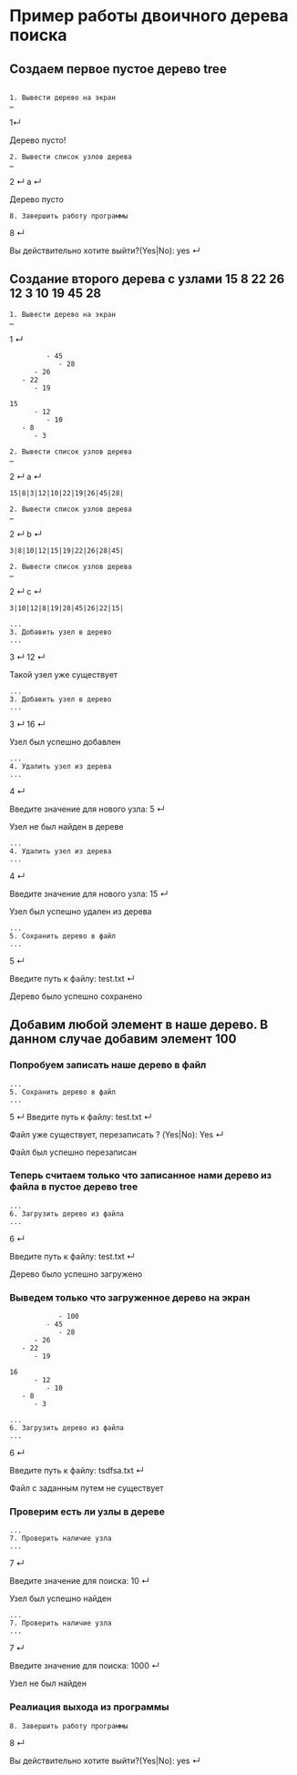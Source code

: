 # Пример работы двоичного дерева поиска
## Создаем первое пустое дерево tree
```ShellSession

1. Вывести дерево на экран
…
```
1↵

Дерево пусто!
```ShellSession
2. Вывести список узлов дерева
…
```
2 ↵ a ↵

Дерево пусто
```ShellSession
8. Завершить работу программы
```
8 ↵

Вы действительно хотите выйти?(Yes|No): yes ↵

## Создание второго дерева с узлами 15 8 22 26 12 3 10 19 45 28
```ShellSession
1. Вывести дерево на экран
…
```
1 ↵
```ShellSession
         - 45
            - 28
      - 26
   - 22
      - 19

15
      - 12
         - 10
   - 8
      - 3
```

```ShellSession
2. Вывести список узлов дерева
…
```
2 ↵ a ↵
```ShellSession
15|8|3|12|10|22|19|26|45|28|
```
```ShellSession
2. Вывести список узлов дерева
…
```
2 ↵ b ↵
```ShellSession
3|8|10|12|15|19|22|26|28|45|
```
```ShellSession
2. Вывести список узлов дерева
…
```
2 ↵ c ↵
```ShellSession
3|10|12|8|19|28|45|26|22|15|
```
```ShellSession
...
3. Добавить узел в дерево
...
```
3 ↵ 12 ↵

Такой узел уже существует
```ShellSession
...
3. Добавить узел в дерево
...
```
3 ↵ 16 ↵

Узел был успешно добавлен
```ShellSession
...
4. Удалить узел из дерева
...
```
4 ↵

Введите значение для нового узла: 5 ↵

Узел не был найден в дереве
```ShellSession
...
4. Удалить узел из дерева
...
```
4 ↵

Введите значение для нового узла: 15 ↵

Узел был успешно удален из дерева
```ShellSession
...
5. Сохранить дерево в файл
...
```
5 ↵

Введите путь к файлу: test.txt ↵

Дерево было успешно сохранено

## Добавим любой элемент в наше дерево. В данном случае добавим элемент 100
### Попробуем записать наше дерево в файл
```ShellSession
...
5. Сохранить дерево в файл
...
```
5 ↵
Введите путь к файлу: test.txt ↵

Файл уже существует, перезаписать ? (Yes|No): Yes ↵

Файл был успешно перезаписан

### Теперь считаем только что записанное нами дерево из файла в пустое дерево tree
```ShellSession
...
6. Загрузить дерево из файла
...
```
6 ↵

Введите путь к файлу: test.txt ↵

Дерево было успешно загружено
### Выведем только что загруженное дерево на экран
```ShellSession
            - 100
         - 45
            - 28
      - 26
   - 22
      - 19

16
      - 12
         - 10
   - 8
      - 3
```

```ShellSession
...
6. Загрузить дерево из файла
...
```
6 ↵

Введите путь к файлу: tsdfsa.txt ↵

Файл с заданным путем не существует

### Проверим есть ли узлы в дереве
```ShellSession
...
7. Проверить наличие узла
...
```
7 ↵

Введите значение для поиска: 10 ↵

Узел был успешно найден

```ShellSession
...
7. Проверить наличие узла
...
```
7 ↵

Введите значение для поиска: 1000 ↵

Узел не был найден

### Реалиация выхода из программы
```ShellSession
8. Завершить работу программы
```
8 ↵

Вы действительно хотите выйти?(Yes|No): yes ↵